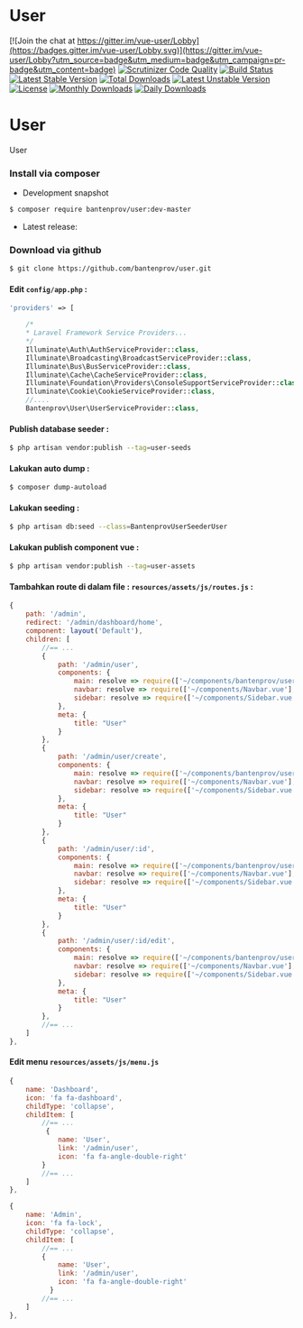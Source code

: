 # User

[![Join the chat at https://gitter.im/vue-user/Lobby](https://badges.gitter.im/vue-user/Lobby.svg)](https://gitter.im/vue-user/Lobby?utm_source=badge&utm_medium=badge&utm_campaign=pr-badge&utm_content=badge)
[![Scrutinizer Code Quality](https://scrutinizer-ci.com/g/bantenprov/vue-user/badges/quality-score.png?b=master)](https://scrutinizer-ci.com/g/bantenprov/vue-user/?branch=master)
[![Build Status](https://scrutinizer-ci.com/g/bantenprov/vue-user/badges/build.png?b=master)](https://scrutinizer-ci.com/g/bantenprov/vue-user/build-status/master)
[![Latest Stable Version](https://poser.pugx.org/bantenprov/vue-user/v/stable)](https://packagist.org/packages/bantenprov/user)
[![Total Downloads](https://poser.pugx.org/bantenprov/vue-user/downloads)](https://packagist.org/packages/bantenprov/user)
[![Latest Unstable Version](https://poser.pugx.org/bantenprov/vue-user/v/unstable)](https://packagist.org/packages/bantenprov/user)
[![License](https://poser.pugx.org/bantenprov/vue-user/license)](https://packagist.org/packages/bantenprov/user)
[![Monthly Downloads](https://poser.pugx.org/bantenprov/vue-user/d/monthly)](https://packagist.org/packages/bantenprov/user)
[![Daily Downloads](https://poser.pugx.org/bantenprov/vue-user/d/daily)](https://packagist.org/packages/bantenprov/user)


# User
User

### Install via composer

- Development snapshot

```bash
$ composer require bantenprov/user:dev-master
```

- Latest release:

### Download via github

```bash
$ git clone https://github.com/bantenprov/user.git
```

#### Edit `config/app.php` :

```php
'providers' => [

    /*
    * Laravel Framework Service Providers...
    */
    Illuminate\Auth\AuthServiceProvider::class,
    Illuminate\Broadcasting\BroadcastServiceProvider::class,
    Illuminate\Bus\BusServiceProvider::class,
    Illuminate\Cache\CacheServiceProvider::class,
    Illuminate\Foundation\Providers\ConsoleSupportServiceProvider::class,
    Illuminate\Cookie\CookieServiceProvider::class,
    //....
    Bantenprov\User\UserServiceProvider::class,
```

#### Publish database seeder :

```bash
$ php artisan vendor:publish --tag=user-seeds

```

#### Lakukan auto dump :

```bash
$ composer dump-autoload
```

#### Lakukan seeding :

```bash
$ php artisan db:seed --class=BantenprovUserSeederUser
```

#### Lakukan publish component vue :

```bash
$ php artisan vendor:publish --tag=user-assets
```
#### Tambahkan route di dalam file : `resources/assets/js/routes.js` :

```javascript
{
    path: '/admin',
    redirect: '/admin/dashboard/home',
    component: layout('Default'),
    children: [
        //== ...
        {
            path: '/admin/user',
            components: {
                main: resolve => require(['~/components/bantenprov/user/User.index.vue'], resolve),
                navbar: resolve => require(['~/components/Navbar.vue'], resolve),
                sidebar: resolve => require(['~/components/Sidebar.vue'], resolve)
            },
            meta: {
                title: "User"
            }
        },
        {
            path: '/admin/user/create',
            components: {
                main: resolve => require(['~/components/bantenprov/user/User.add.vue'], resolve),
                navbar: resolve => require(['~/components/Navbar.vue'], resolve),
                sidebar: resolve => require(['~/components/Sidebar.vue'], resolve)
            },
            meta: {
                title: "User"
            }
        },
        {
            path: '/admin/user/:id',
            components: {
                main: resolve => require(['~/components/bantenprov/user/User.show.vue'], resolve),
                navbar: resolve => require(['~/components/Navbar.vue'], resolve),
                sidebar: resolve => require(['~/components/Sidebar.vue'], resolve)
            },
            meta: {
                title: "User"
            }
        },
        {
            path: '/admin/user/:id/edit',
            components: {
                main: resolve => require(['~/components/bantenprov/user/User.edit.vue'], resolve),
                navbar: resolve => require(['~/components/Navbar.vue'], resolve),
                sidebar: resolve => require(['~/components/Sidebar.vue'], resolve)
            },
            meta: {
                title: "User"
            }
        },
        //== ...
    ]
},
```
#### Edit menu `resources/assets/js/menu.js`

```javascript
{
    name: 'Dashboard',
    icon: 'fa fa-dashboard',
    childType: 'collapse',
    childItem: [
        //== ...
         {
            name: 'User',
            link: '/admin/user',
            icon: 'fa fa-angle-double-right'
        }
        //== ...
    ]
},
```

```javascript
{
    name: 'Admin',
    icon: 'fa fa-lock',
    childType: 'collapse',
    childItem: [
        //== ...
        {
            name: 'User',
            link: '/admin/user',
            icon: 'fa fa-angle-double-right'
          }
        //== ...
    ]
},
```
